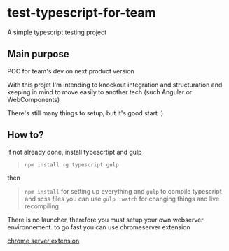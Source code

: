 # test-typescript-for-team
A simple typescript testing project

## Main purpose

POC for team's dev on next product version

With this projet I'm intending to knockout integration and structuration 
and keeping in mind to move easily to another tech (such Angular or WebComponents)

There's still many things to setup, but it's good start :)

## How to?

if not already done, install typescrtipt and gulp
> `npm install -g typescript gulp` 

then 
> `npm install` for setting up everything
and 
> `gulp` to compile typescript and scss files 
> you can use `gulp :watch` for changing things and live recompiling 

There is no launcher, therefore you must setup your own webserver environnement.
to go fast you can use chromeserver extension

[chrome server extension](https://chrome.google.com/webstore/detail/web-server-for-chrome/ofhbbkphhbklhfoeikjpcbhemlocgigb)

